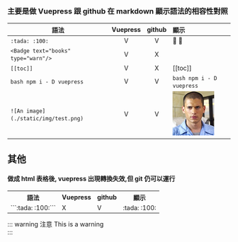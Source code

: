 ### 主要是做 Vuepress 跟 github 在 markdown 顯示語法的相容性對照
| 語法          | Vuepress      | github    | 顯示    |
| ------------  |:-:            |:-:        |:-----|
| ```:tada: :100:```                            |V|V|:tada: :100:|
| ```<Badge text="books" type="warn"/>```       |V|X| <Badge text="books" type="warn" vertical="middle"/>|
| ```[[toc]]```                                 |V|X|[[toc]]|
| ```bash npm i - D vuepress ```                |V|V|```bash npm i - D vuepress ```|
| ```![An image](./static/img/test.png) ```                |V|V|![An image](./static/img/test.png)|


## 其他

#### 做成 html 表格後, vuepress 出現轉換失效,但 git 仍可以運行
<table>
    <tr>
        <th>語法</th><th>Vuepress</th><th>github</th><th>顯示</th>
    </tr>
    <tr>
        <td>```:tada: :100:``` </td><td>X</td><td>V</td><td>:tada: :100:</td>
    </tr>
</table>

::: warning 注意 
 This is a warning  
:::
 